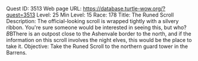 Quest ID: 3513
Web page URL: https://database.turtle-wow.org/?quest=3513
Level: 25
Min Level: 15
Race: 178
Title: The Runed Scroll
Description: The official-looking scroll is wrapped tightly with a silvery ribbon. You're sure someone would be interested in seeing this, but who?$B$BThere is an outpost close to the Ashenvale border to the north, and if the information on this scroll involves the night elves, this would be the place to take it.
Objective: Take the Runed Scroll to the northern guard tower in the Barrens.
